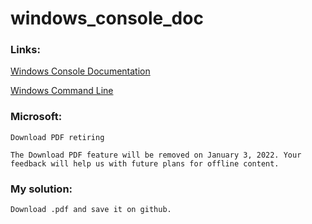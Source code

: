 # windows_console_doc

### Links:
[Windows Console Documentation](https://docs.microsoft.com/en-us/windows/console/)

[Windows Command Line](https://devblogs.microsoft.com/commandline/)

### Microsoft:

    Download PDF retiring

    The Download PDF feature will be removed on January 3, 2022. Your feedback will help us with future plans for offline content.

### My solution:

    Download .pdf and save it on github.
